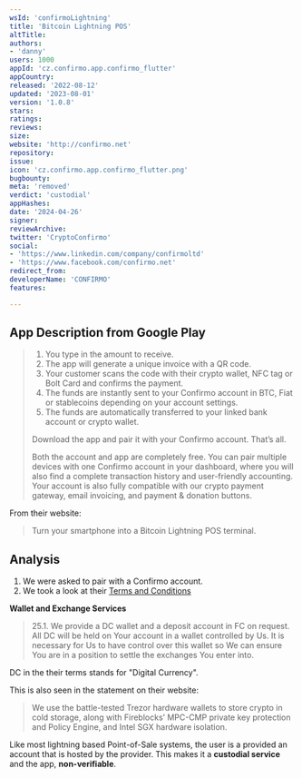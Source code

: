 ```yaml
---
wsId: 'confirmoLightning'
title: 'Bitcoin Lightning POS'
altTitle: 
authors:
- 'danny'
users: 1000
appId: 'cz.confirmo.app.confirmo_flutter'
appCountry: 
released: '2022-08-12'
updated: '2023-08-01'
version: '1.0.8'
stars: 
ratings: 
reviews: 
size: 
website: 'http://confirmo.net'
repository: 
issue: 
icon: 'cz.confirmo.app.confirmo_flutter.png'
bugbounty: 
meta: 'removed'
verdict: 'custodial'
appHashes: 
date: '2024-04-26'
signer: 
reviewArchive: 
twitter: 'CryptoConfirmo'
social:
- 'https://www.linkedin.com/company/confirmoltd'
- 'https://www.facebook.com/confirmo.net'
redirect_from: 
developerName: 'CONFIRMO'
features: 

---
```


## App Description from Google Play

> 1. You type in the amount to receive.
> 2. The app will generate a unique invoice with a QR code.
> 3. Your customer scans the code with their crypto wallet, NFC tag or Bolt
Card and confirms the payment.
> 4. The funds are instantly sent to your Confirmo account in BTC, Fiat or stablecoins depending on your account settings.
> 5. The funds are automatically transferred to your linked bank account or crypto wallet.
>
> Download the app and pair it with your Confirmo account. That’s all.
>
> Both the account and app are completely free. You can pair multiple
devices with one Confirmo account in your dashboard, where you will
also find a complete transaction history and user-friendly accounting.
Your account is also fully compatible with our crypto payment gateway,
email invoicing, and payment & donation buttons.

From their website:

> Turn your smartphone into a Bitcoin Lightning POS terminal.

## Analysis 

1. We were asked to pair with a Confirmo account.
2. We took a look at their [Terms and Conditions](https://confirmo.net/legal/terms-and-conditions)

**Wallet and Exchange Services**
>
> 25.1. We provide a DC wallet and a deposit account in FC on request. All DC will be held on Your account in a wallet controlled by Us. It is necessary for Us to have control over this wallet so We can ensure You are in a position to settle the exchanges You enter into.

DC in the their terms stands for "Digital Currency". 

This is also seen in the statement on their website:

> We use the battle-tested Trezor hardware wallets to store crypto in cold storage, along with Fireblocks’ MPC-CMP private key protection and Policy Engine, and Intel SGX hardware isolation. 

Like most lightning based Point-of-Sale systems, the user is a provided an account that is hosted by the provider. This makes it a **custodial service** and the app, **non-verifiable**.
